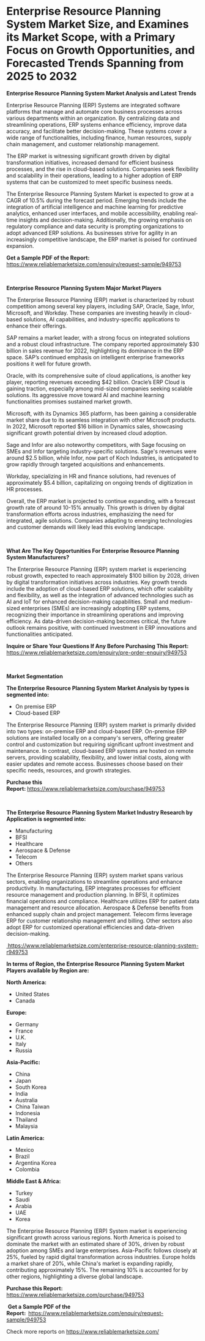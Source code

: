 <p><h1>Enterprise Resource Planning System Market Size, and Examines its Market Scope, with a Primary Focus on Growth Opportunities, and Forecasted Trends Spanning from 2025 to 2032</h1></p><p><strong>Enterprise Resource Planning System Market Analysis and Latest Trends</strong></p>
<p><p>Enterprise Resource Planning (ERP) Systems are integrated software platforms that manage and automate core business processes across various departments within an organization. By centralizing data and streamlining operations, ERP systems enhance efficiency, improve data accuracy, and facilitate better decision-making. These systems cover a wide range of functionalities, including finance, human resources, supply chain management, and customer relationship management.</p><p>The ERP market is witnessing significant growth driven by digital transformation initiatives, increased demand for efficient business processes, and the rise in cloud-based solutions. Companies seek flexibility and scalability in their operations, leading to a higher adoption of ERP systems that can be customized to meet specific business needs. </p><p>The Enterprise Resource Planning System Market is expected to grow at a CAGR of 10.5% during the forecast period. Emerging trends include the integration of artificial intelligence and machine learning for predictive analytics, enhanced user interfaces, and mobile accessibility, enabling real-time insights and decision-making. Additionally, the growing emphasis on regulatory compliance and data security is prompting organizations to adopt advanced ERP solutions. As businesses strive for agility in an increasingly competitive landscape, the ERP market is poised for continued expansion.</p></p>
<p><strong>Get a Sample PDF of the Report:&nbsp;</strong> <a href="https://www.reliablemarketsize.com/enquiry/request-sample/949753?utm_campaign=2996&utm_medium=2&utm_source=Github&utm_content=ia&utm_term=07032025&utm_id=enterprise-resource-planning-system">https://www.reliablemarketsize.com/enquiry/request-sample/949753</a></p>
<p>&nbsp;</p>
<p><strong>Enterprise Resource Planning System Major Market Players</strong></p>
<p><p>The Enterprise Resource Planning (ERP) market is characterized by robust competition among several key players, including SAP, Oracle, Sage, Infor, Microsoft, and Workday. These companies are investing heavily in cloud-based solutions, AI capabilities, and industry-specific applications to enhance their offerings.</p><p>SAP remains a market leader, with a strong focus on integrated solutions and a robust cloud infrastructure. The company reported approximately $30 billion in sales revenue for 2022, highlighting its dominance in the ERP space. SAP’s continued emphasis on intelligent enterprise frameworks positions it well for future growth.</p><p>Oracle, with its comprehensive suite of cloud applications, is another key player, reporting revenues exceeding $42 billion. Oracle’s ERP Cloud is gaining traction, especially among mid-sized companies seeking scalable solutions. Its aggressive move toward AI and machine learning functionalities promises sustained market growth.</p><p>Microsoft, with its Dynamics 365 platform, has been gaining a considerable market share due to its seamless integration with other Microsoft products. In 2022, Microsoft reported $16 billion in Dynamics sales, showcasing significant growth potential driven by increased cloud adoption.</p><p>Sage and Infor are also noteworthy competitors, with Sage focusing on SMEs and Infor targeting industry-specific solutions. Sage's revenues were around $2.5 billion, while Infor, now part of Koch Industries, is anticipated to grow rapidly through targeted acquisitions and enhancements.</p><p>Workday, specializing in HR and finance solutions, had revenues of approximately $5.4 billion, capitalizing on ongoing trends of digitization in HR processes.</p><p>Overall, the ERP market is projected to continue expanding, with a forecast growth rate of around 10-15% annually. This growth is driven by digital transformation efforts across industries, emphasizing the need for integrated, agile solutions. Companies adapting to emerging technologies and customer demands will likely lead this evolving landscape.</p></p>
<p>&nbsp;</p>
<p><strong>What Are The Key Opportunities For Enterprise Resource Planning System Manufacturers?</strong></p>
<p><p>The Enterprise Resource Planning (ERP) system market is experiencing robust growth, expected to reach approximately $100 billion by 2028, driven by digital transformation initiatives across industries. Key growth trends include the adoption of cloud-based ERP solutions, which offer scalability and flexibility, as well as the integration of advanced technologies such as AI and IoT for enhanced decision-making capabilities. Small and medium-sized enterprises (SMEs) are increasingly adopting ERP systems, recognizing their importance in streamlining operations and improving efficiency. As data-driven decision-making becomes critical, the future outlook remains positive, with continued investment in ERP innovations and functionalities anticipated.</p></p>
<p><strong>Inquire or Share Your Questions If Any Before Purchasing This Report:</strong> <a href="https://www.reliablemarketsize.com/enquiry/pre-order-enquiry/949753?utm_campaign=2996&utm_medium=2&utm_source=Github&utm_content=ia&utm_term=07032025&utm_id=enterprise-resource-planning-system">https://www.reliablemarketsize.com/enquiry/pre-order-enquiry/949753</a></p>
<p>&nbsp;</p>
<p><strong>Market Segmentation</strong></p>
<p><strong>The Enterprise Resource Planning System Market Analysis by types is segmented into:</strong></p>
<p><ul><li>On premise ERP</li><li>Cloud-based ERP</li></ul></p>
<p><p>The Enterprise Resource Planning (ERP) system market is primarily divided into two types: on-premise ERP and cloud-based ERP. On-premise ERP solutions are installed locally on a company's servers, offering greater control and customization but requiring significant upfront investment and maintenance. In contrast, cloud-based ERP systems are hosted on remote servers, providing scalability, flexibility, and lower initial costs, along with easier updates and remote access. Businesses choose based on their specific needs, resources, and growth strategies.</p></p>
<p><strong>Purchase this Report:&nbsp;</strong><a href="https://www.reliablemarketsize.com/purchase/949753?utm_campaign=2996&utm_medium=2&utm_source=Github&utm_content=ia&utm_term=07032025&utm_id=enterprise-resource-planning-system">https://www.reliablemarketsize.com/purchase/949753</a></p>
<p>&nbsp;</p>
<p><strong>The Enterprise Resource Planning System Market Industry Research by Application is segmented into:</strong></p>
<p><ul><li>Manufacturing</li><li>BFSI</li><li>Healthcare</li><li>Aerospace & Defense</li><li>Telecom</li><li>Others</li></ul></p>
<p><p>The Enterprise Resource Planning (ERP) system market spans various sectors, enabling organizations to streamline operations and enhance productivity. In manufacturing, ERP integrates processes for efficient resource management and production planning. In BFSI, it optimizes financial operations and compliance. Healthcare utilizes ERP for patient data management and resource allocation. Aerospace & Defense benefits from enhanced supply chain and project management. Telecom firms leverage ERP for customer relationship management and billing. Other sectors also adopt ERP for customized operational efficiencies and data-driven decision-making.</p></p>
<p><a href="https://www.reliablemarketsize.com/enterprise-resource-planning-system-r949753?utm_campaign=2996&utm_medium=2&utm_source=Github&utm_content=ia&utm_term=07032025&utm_id=enterprise-resource-planning-system">&nbsp;https://www.reliablemarketsize.com/enterprise-resource-planning-system-r949753</a></p>
<p><strong>In terms of Region, the Enterprise Resource Planning System Market Players available by Region are:</strong></p>
<p>
    <p> <strong> North America: </strong>
        <ul>
            <li>United States</li>
            <li>Canada</li>
        </ul>
        </p> 
    <p> <strong> Europe: </strong>
        <ul>
            <li>Germany</li>
            <li>France</li>
            <li>U.K.</li>
            <li>Italy</li>
            <li>Russia</li>
        </ul>
        </p> 
    <p> <strong> Asia-Pacific: </strong>
        <ul>
            <li>China</li>
            <li>Japan</li>
            <li>South Korea</li>
            <li>India</li>
            <li>Australia</li>
            <li>China Taiwan</li>
            <li>Indonesia</li>
            <li>Thailand</li>
            <li>Malaysia</li>
        </ul>
        </p> 
    <p> <strong> Latin America: </strong>
        <ul>
            <li>Mexico</li>
            <li>Brazil</li>
            <li>Argentina Korea</li>
            <li>Colombia</li>
        </ul>
        </p> 
    <p> <strong> Middle East & Africa: </strong>
        <ul>
            <li>Turkey</li>
            <li>Saudi</li>
            <li>Arabia</li>
            <li>UAE</li>
            <li>Korea</li>
        </ul>
    </p>
    </p>
<p><p>The Enterprise Resource Planning (ERP) System market is experiencing significant growth across various regions. North America is poised to dominate the market with an estimated share of 30%, driven by robust adoption among SMEs and large enterprises. Asia-Pacific follows closely at 25%, fueled by rapid digital transformation across industries. Europe holds a market share of 20%, while China's market is expanding rapidly, contributing approximately 15%. The remaining 10% is accounted for by other regions, highlighting a diverse global landscape.</p></p>
<p><strong>Purchase this Report: </strong><a href="https://www.reliablemarketsize.com/purchase/949753?utm_campaign=2996&utm_medium=2&utm_source=Github&utm_content=ia&utm_term=07032025&utm_id=enterprise-resource-planning-system">https://www.reliablemarketsize.com/purchase/949753</a></p>
<p>&nbsp;<strong>Get a Sample PDF of the Report:&nbsp;&nbsp;</strong><a href="https://www.reliablemarketsize.com/enquiry/request-sample/949753?utm_campaign=2996&utm_medium=2&utm_source=Github&utm_content=ia&utm_term=07032025&utm_id=enterprise-resource-planning-system">https://www.reliablemarketsize.com/enquiry/request-sample/949753</a></p>
<p><strong></strong></p>
<p>Check more reports on <a href="https://www.reliablemarketsize.com/?utm_campaign=2996&utm_medium=2&utm_source=Github&utm_content=ia&utm_term=07032025&utm_id=enterprise-resource-planning-system">https://www.reliablemarketsize.com/</a></p>